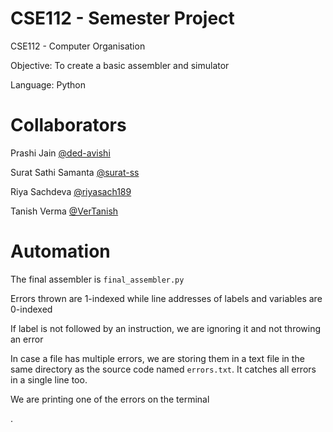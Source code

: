 # CSE112 - Semester Project
CSE112 - Computer Organisation

Objective: To create a basic assembler and simulator

Language: Python

# Collaborators
Prashi Jain [@ded-avishi](https://www.github.com/ded-avishi)

Surat Sathi Samanta [@surat-ss](https://www.github.com/surat-ss)

Riya Sachdeva [@riyasach189](https://www.github.com/riyasach189)

Tanish Verma [@VerTanish](https://www.github.com/vertanish)

# Automation

The final assembler is `final_assembler.py`

Errors thrown are 1-indexed while line addresses of labels and variables are 0-indexed

If label is not followed by an instruction, we are ignoring it and not throwing an error

In case a file has multiple errors, we are storing them in a text file in the same directory as the source code named `errors.txt`. It catches all errors in a single line too.

We are printing one of the errors on the terminal

.